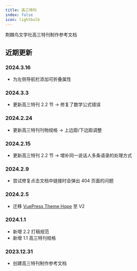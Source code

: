 ```yaml
---
title: 高三特刊
index: false
icon: lightbulb
---
```


荆棘鸟文学社高三特刊制作参考文档

## 近期更新
### 2024.3.16
- 为左侧导航栏添加可折叠属性
### 2024.3.3
- 更新高三特刊 2.2 节 -> 修复了数学公式错误
### 2024.2.24
- 更新高三特刊刊物规格 -> 上边距/下边距调整
### 2024.2.15
- 更新高三特刊 2.2 节 -> 增补同一说话人多条语录的处理方式
### 2024.2.9
- 尝试修复点击文档中链接时会弹出 404 页面的问题
### 2024.2.5
- 迁移 [VuePress Theme Hope](https://theme-hope.vuejs.press/zh/) 至 V2
### 2024.1.1
- 新增 2.2 打稿规范
- 新增 1.1 高三特刊规格
### 2023.12.31
- 创建高三特刊制作参考文档
